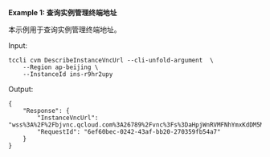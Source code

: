 **Example 1: 查询实例管理终端地址**

本示例用于查询实例管理终端地址。

Input: 

```
tccli cvm DescribeInstanceVncUrl --cli-unfold-argument  \
    --Region ap-beijing \
    --InstanceId ins-r9hr2upy
```

Output: 
```
{
    "Response": {
        "InstanceVncUrl": "wss%3A%2F%2Fbjvnc.qcloud.com%3A26789%2Fvnc%3Fs%3DaHpjWnRVMFNhYmxKdDM5MjRHNlVTSVQwajNUSW0wb2tBbmFtREFCTmFrcy8vUUNPMG0wSHZNOUUxRm5PMmUzWmFDcWlOdDJIbUJxSTZDL0RXcHZxYnZZMmRkWWZWcEZia2lyb09XMzdKNmM9",
        "RequestId": "6ef60bec-0242-43af-bb20-270359fb54a7"
    }
}
```

